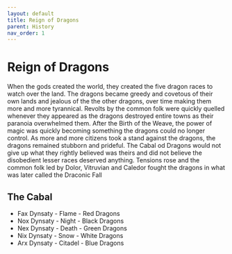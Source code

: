 ```yaml
---
layout: default
title: Reign of Dragons
parent: History
nav_order: 1
---
```


# Reign of Dragons

When the gods created the world, they created the five dragon races to watch over the land. The dragons became greedy and covetous of their own lands and jealous of the the other dragons, over time making them more and more tyrannical. Revolts by the common folk were quickly quelled whenever they appeared as the dragons destroyed entire towns as their paranoia overwhelmed them. After the Birth of the Weave, the power of magic was quickly becoming something the dragons could no longer control. As more and more citizens took a stand against the dragons, the dragons remained stubborn and prideful. The Cabal od Dragons would not give up what they rightly believed was theirs and did not believe the disobedient lesser races deserved anything. Tensions rose and the common folk led by Dolor, Vitruvian and Caledor fought the dragons in what was later called the Draconic Fall

## The Cabal

* Fax Dynsaty - Flame - Red Dragons
* Nox Dynsaty - Night - Black Dragons
* Nex Dynsaty - Death - Green Dragons
* Nix Dynsaty - Snow - White Dragons
* Arx Dynsaty - Citadel - Blue Dragons